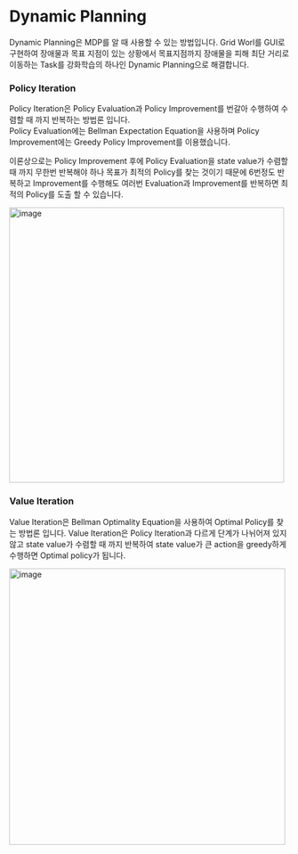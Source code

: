 # Dynamic Planning
Dynamic Planning은 MDP를 알 때 사용할 수 있는 방법입니다. Grid Worl를 GUI로 구현하여 장애물과 목표 지점이 있는 상황에서 목표지점까지 장애물을 피해 최단 거리로 이동하는 Task를 강화학습의 하나인 Dynamic Planning으로 해결합니다.

### Policy Iteration
Policy Iteration은 Policy Evaluation과 Policy Improvement를 번갈아 수행하여 수렴할 때 까지 반복하는 방법론 입니다.  
Policy Evaluation에는 Bellman Expectation Equation을 사용하며 Policy Improvement에는 Greedy Policy Improvement를 이용했습니다.

이론상으로는 Policy Improvement 후에 Policy Evaluation을 state value가 수렴할 때 까지 무한번 반복해야 하나 목표가 최적의 Policy를 찾는 것이기 때문에 6번정도 반복하고 Improvement를 수행해도 여러번 Evaluation과 Improvement를 반복하면 최적의 Policy를 도출 할 수 있습니다.

<img width="494" alt="image" src="https://github.com/Pulyong/RL_Study/assets/76218918/c0fef453-7e32-4f73-b195-86a1c47eb457">

### Value Iteration
Value Iteration은 Bellman Optimality Equation을 사용하여 Optimal Policy를 찾는 방법론 입니다. Value Iteration은 Policy Iteration과 다르게 단계가 나뉘어져 있지 않고 state value가 수렴할 때 까지 반복하여 state value가 큰 action을 greedy하게 수행하면 Optimal policy가 됩니다.

<img width="496" alt="image" src="https://github.com/Pulyong/RL_Study/assets/76218918/57a47ec0-5961-40bf-b6f0-437cefb8574a">